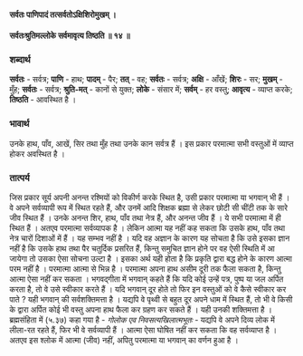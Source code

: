 #### सर्वतः पाणिपादं तत्सर्वतोऽक्षिशिरोमुखम् ।
#### सर्वतःश्रुतिमल्लोके सर्वमावृत्य तिष्ठति ॥ १४ ॥

### शब्दार्थ

**सर्वतः** - सर्वत्र; **पाणि** - हाथ; **पादम्** - पैर; **तत्** - वह; **सर्वतः** - सर्वत्र; **अक्षि** - आँखें; **शिरः** - सर; **मुखम्** - मुँह; **सर्वतः** - सर्वत्र; **श्रुति-मत्** - कानों से युक्त; **लोके** - संसार में; **सर्वम्** - हर वस्तु; **आवृत्य** - व्याप्त करके; **तिष्ठति** - आवस्थित है ।

### भावार्थ

उनके हाथ, पाँव, आखें, सिर तथा मुँह तथा उनके कान सर्वत्र हैं । इस प्रकार परमात्मा सभी वस्तुओं में व्याप्त होकर अवस्थित है ।

### तात्पर्य

जिस प्रकार सूर्य अपनी अनन्त रश्मियों को विकीर्ण करके स्थित है, उसी प्रकार परमात्मा या भगवान् भी हैं । वे अपने सर्वव्यापी रूप में स्थित रहते हैं, और उनमें आदि शिक्षक ब्रह्मा से लेकर छोटी सी चींटी तक के सारे जीव स्थित हैं । उनके अनन्त शिर, हाथ, पाँव तथा नेत्र हैं, और अनन्त जीव हैं । ये सभी परमात्मा में ही स्थित हैं । अतएव परमात्मा सर्वव्यापक है । लेकिन आत्मा यह नहीं कह सकता कि उसके हाथ, पाँव तथा नेत्र चारों दिशाओं में हैं । यह सम्भव नहीं है । यदि वह अज्ञान के कारण यह सोचता है कि उसे इसका ज्ञान नहीं है कि उसके हाथ तथा पैर चतुर्दिक प्रसरित हैं, किन्तु समुचित ज्ञान होने पर वह ऐसी स्थिति में आ जायेगा तो उसका ऐसा सोचना उल्टा है । इसका अर्थ यही होता है कि प्रकृति द्वारा बद्ध होने के कारण आत्मा परम नहीं है । परमात्मा आत्मा से भिन्न है । परमात्मा अपना हाथ असीम दूरी तक फैला सकता है, किन्तु आत्मा ऐसा नहीं कर सकता । भगवद्गीता में भगवान् कहते हैं कि यदि कोई उन्हें पत्र, पुष्प या जल अर्पित करता है, तो वे उसे स्वीकार करते हैं । यदि भगवान् दूर होते तो फिर इन वस्तुओं को वे कैसे स्वीकार कर पाते ? यही भगवान् की सर्वशक्तिमत्ता है । यद्यपि वे पृथ्वी से बहुत दूर अपने धाम में स्थित हैं, तो भी वे किसी के द्वारा अर्पित कोई भी वस्तु अपना हाथ फैला कर ग्रहण कर सकते हैं । यही उनकी शक्तिमत्ता है । ब्रह्मसंहिता में (५.३७) कहा गया है - *गोलोक एव निवसत्यखिलात्मभूतः* - यद्यपि वे अपने दिव्य लोक में लीला-रत रहते हैं, फिर भी वे सर्वव्यापी हैं । आत्मा ऐसा घोषित नहीं कर सकता कि वह सर्वव्याप्त है । अतएव इस श्लोक में आत्मा (जीव) नहीं, अपितु परमात्मा या भगवान् का वर्णन हुआ है ।